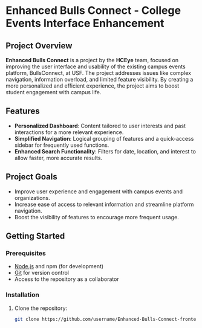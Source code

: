 # Enhanced Bulls Connect - College Events Interface Enhancement

## Project Overview
**Enhanced Bulls Connect** is a project by the **HCEye** team, focused on improving the user interface and usability of the existing campus events platform, BullsConnect, at USF. The project addresses issues like complex navigation, information overload, and limited feature visibility. By creating a more personalized and efficient experience, the project aims to boost student engagement with campus life.

## Features
- **Personalized Dashboard**: Content tailored to user interests and past interactions for a more relevant experience.
- **Simplified Navigation**: Logical grouping of features and a quick-access sidebar for frequently used functions.
- **Enhanced Search Functionality**: Filters for date, location, and interest to allow faster, more accurate results.

## Project Goals
- Improve user experience and engagement with campus events and organizations.
- Increase ease of access to relevant information and streamline platform navigation.
- Boost the visibility of features to encourage more frequent usage.

## Getting Started
### Prerequisites
- [Node.js](https://nodejs.org/) and npm (for development)
- [Git](https://git-scm.com/) for version control
- Access to the repository as a collaborator

### Installation
1. Clone the repository:
   ```bash
   git clone https://github.com/username/Enhanced-Bulls-Connect-frontend.git
